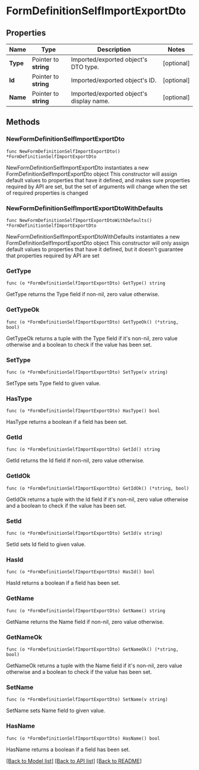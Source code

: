 # FormDefinitionSelfImportExportDto

## Properties

Name | Type | Description | Notes
------------ | ------------- | ------------- | -------------
**Type** | Pointer to **string** | Imported/exported object&#39;s DTO type. | [optional] 
**Id** | Pointer to **string** | Imported/exported object&#39;s ID. | [optional] 
**Name** | Pointer to **string** | Imported/exported object&#39;s display name. | [optional] 

## Methods

### NewFormDefinitionSelfImportExportDto

`func NewFormDefinitionSelfImportExportDto() *FormDefinitionSelfImportExportDto`

NewFormDefinitionSelfImportExportDto instantiates a new FormDefinitionSelfImportExportDto object
This constructor will assign default values to properties that have it defined,
and makes sure properties required by API are set, but the set of arguments
will change when the set of required properties is changed

### NewFormDefinitionSelfImportExportDtoWithDefaults

`func NewFormDefinitionSelfImportExportDtoWithDefaults() *FormDefinitionSelfImportExportDto`

NewFormDefinitionSelfImportExportDtoWithDefaults instantiates a new FormDefinitionSelfImportExportDto object
This constructor will only assign default values to properties that have it defined,
but it doesn't guarantee that properties required by API are set

### GetType

`func (o *FormDefinitionSelfImportExportDto) GetType() string`

GetType returns the Type field if non-nil, zero value otherwise.

### GetTypeOk

`func (o *FormDefinitionSelfImportExportDto) GetTypeOk() (*string, bool)`

GetTypeOk returns a tuple with the Type field if it's non-nil, zero value otherwise
and a boolean to check if the value has been set.

### SetType

`func (o *FormDefinitionSelfImportExportDto) SetType(v string)`

SetType sets Type field to given value.

### HasType

`func (o *FormDefinitionSelfImportExportDto) HasType() bool`

HasType returns a boolean if a field has been set.

### GetId

`func (o *FormDefinitionSelfImportExportDto) GetId() string`

GetId returns the Id field if non-nil, zero value otherwise.

### GetIdOk

`func (o *FormDefinitionSelfImportExportDto) GetIdOk() (*string, bool)`

GetIdOk returns a tuple with the Id field if it's non-nil, zero value otherwise
and a boolean to check if the value has been set.

### SetId

`func (o *FormDefinitionSelfImportExportDto) SetId(v string)`

SetId sets Id field to given value.

### HasId

`func (o *FormDefinitionSelfImportExportDto) HasId() bool`

HasId returns a boolean if a field has been set.

### GetName

`func (o *FormDefinitionSelfImportExportDto) GetName() string`

GetName returns the Name field if non-nil, zero value otherwise.

### GetNameOk

`func (o *FormDefinitionSelfImportExportDto) GetNameOk() (*string, bool)`

GetNameOk returns a tuple with the Name field if it's non-nil, zero value otherwise
and a boolean to check if the value has been set.

### SetName

`func (o *FormDefinitionSelfImportExportDto) SetName(v string)`

SetName sets Name field to given value.

### HasName

`func (o *FormDefinitionSelfImportExportDto) HasName() bool`

HasName returns a boolean if a field has been set.


[[Back to Model list]](../README.md#documentation-for-models) [[Back to API list]](../README.md#documentation-for-api-endpoints) [[Back to README]](../README.md)


